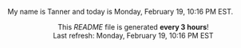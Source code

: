 My name is Tanner and today is Monday, February 19, 10:16 PM EST.

<p align="center">This <i>README</i> file is generated <b>every 3 hours</b>!</br>Last refresh: Monday, February 19, 10:16 PM EST<br /></p>

